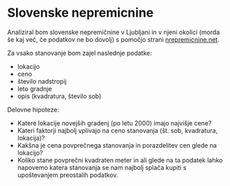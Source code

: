 **Slovenske nepremicnine**
==========================

Analiziral bom slovenske nepremičnine v Ljubljani in v njeni okolici (morda še kaj več, če podatkov ne bo dovolj) s pomočjo strani
[nrepremicnine.net](https://www.nepremicnine.net/oglasi-prodaja/ljubljana-mesto/stanovanje/1/).

Za vsako stanovanje bom zajel naslednje podatke:
* lokacijo
* ceno
* število nadstropij
* leto gradnje
* opis (kvadratura, število sob)

Delovne hipoteze:
* Katere lokacije novejših gradenj (po letu 2000) imajo najvišje cene?
* Kateri faktorji najbolj vplivajo na ceno stanovanja (št. sob, kvadratura, lokacija)?
* Kakšna je cena povprečnega stanovanja in porazdelitev cen glede na lokacijo?
* Koliko stane povprečni kvadraten meter in ali glede na ta podatek lahko napovemo katera stanovanja se nam najbolj splača kupiti s         upoštevanjem preostalih podatkov.

